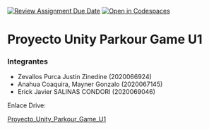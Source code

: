 [![Review Assignment Due Date](https://classroom.github.com/assets/deadline-readme-button-24ddc0f5d75046c5622901739e7c5dd533143b0c8e959d652212380cedb1ea36.svg)](https://classroom.github.com/a/wfZ8MWM2)
[![Open in Codespaces](https://classroom.github.com/assets/launch-codespace-7f7980b617ed060a017424585567c406b6ee15c891e84e1186181d67ecf80aa0.svg)](https://classroom.github.com/open-in-codespaces?assignment_repo_id=14975590)

# Proyecto Unity Parkour Game U1

### Integrantes

- Zevallos Purca Justin Zinedine		(2020066924)
- Anahua Coaquira, Mayner Gonzalo		(2020067145)
- Erick Javier SALINAS CONDORI			(2020069046)

Enlace Drive:

[Proyecto_Unity_Parkour_Game_U1](https://drive.google.com/drive/folders/1KqzYJCbOpTKvS8Ubh76pwCiKTrXItd2D?usp=sharing)

